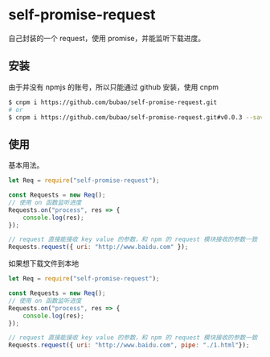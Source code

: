 # self-promise-request

自己封装的一个 request，使用 promise，并能监听下载进度。

## 安装

由于并没有 npmjs 的账号，所以只能通过 github 安装，使用 cnpm

```sh
$ cnpm i https://github.com/bubao/self-promise-request.git
# or
$ cnpm i https://github.com/bubao/self-promise-request.git#v0.0.3 --save
```

## 使用

基本用法。

```js
let Req = require("self-promise-request");

const Requests = new Req();
// 使用 on 函数监听进度
Requests.on("process", res => {
    console.log(res);
});

// request 直接能接收 key value 的参数，和 npm 的 request 模块接收的参数一致
Requests.request({ uri: "http://www.baidu.com" });
```

如果想下载文件到本地

```js
let Req = require("self-promise-request");

const Requests = new Req();
// 使用 on 函数监听进度
Requests.on("process", res => {
	console.log(res);
});

// request 直接能接收 key value 的参数，和 npm 的 request 模块接收的参数一致
Requests.request({ uri: "http://www.baidu.com", pipe: "./1.html"});
```
